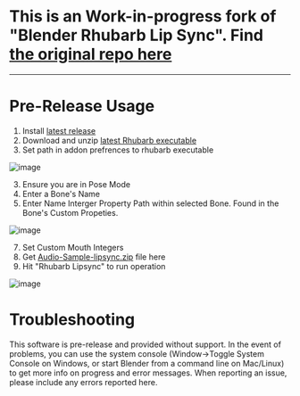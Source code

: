 # This is an Work-in-progress fork of "Blender Rhubarb Lip Sync". Find [the original repo here](https://github.com/scaredyfish/blender-rhubarb-lipsync)


---------------------------------------

# Pre-Release Usage

1. Install [latest release ](https://github.com/NickTiny/blender-rhubarb-lipsync/releases/download/v4.0.0/blender-rhubarb-lipsync.zip)
2. Download and unzip [latest Rhubarb executable](https://github.com/DanielSWolf/rhubarb-lip-sync/releases)
4. Set path in addon prefrences to rhubarb executable 

![image](https://user-images.githubusercontent.com/86638335/168449671-e38c26f1-4823-44ad-8898-d1b81b03e7d3.png)

3. Ensure you are in Pose Mode
4. Enter a Bone's Name
5. Enter Name Interger Property Path within selected Bone. Found in the Bone's Custom Propeties.

![image](https://user-images.githubusercontent.com/86638335/168449804-30681006-0972-466d-9faf-6755a89047ed.png)


7. Set Custom Mouth Integers
8. Get [Audio-Sample-lipsync.zip](https://github.com/NickTiny/blender-rhubarb-lipsync/files/8693969/Audio-Sample-lipsync.zip) file here
9. Hit "Rhubarb Lipsync" to run operation



![image](https://user-images.githubusercontent.com/86638335/168452019-563c8a18-1994-4e37-a12e-cc90912ce74a.png)


# Troubleshooting
This software is pre-release and provided without support. In the event of problems, you can use the system console (Window->Toggle System Console on Windows, or start Blender from a command line on Mac/Linux) to get more info on progress and error messages. When reporting an issue, please include any errors reported here.
